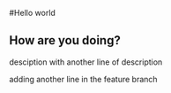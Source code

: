 #Hello world

## How are you doing?

desciption
with another line of description

adding another line in the feature branch
